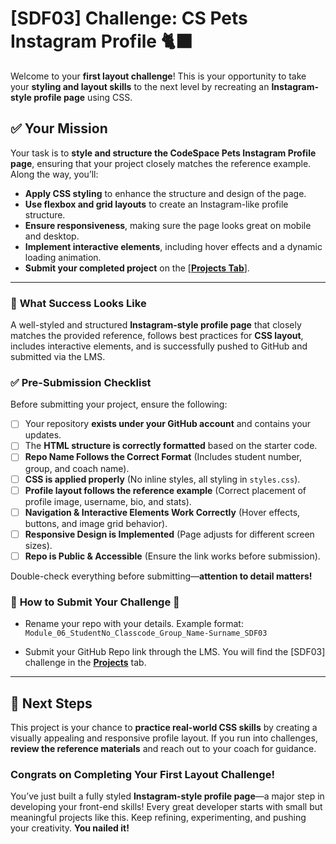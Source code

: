 # [SDF03] Challenge: CS Pets Instagram Profile 🐈‍⬛   

Welcome to your **first layout challenge**! This is your opportunity to take your **styling and layout skills** to the next level by recreating an **Instagram-style profile page** using CSS.  

## ✅ **Your Mission**  
Your task is to **style and structure the CodeSpace Pets Instagram Profile page**, ensuring that your project closely matches the reference example. Along the way, you’ll:  
- **Apply CSS styling** to enhance the structure and design of the page.  
- **Use flexbox and grid layouts** to create an Instagram-like profile structure.  
- **Ensure responsiveness**, making sure the page looks great on mobile and desktop.  
- **Implement interactive elements**, including hover effects and a dynamic loading animation.  
- **Submit your completed project** on the [**[Projects Tab](https://learn.codespace.co.za/projects)**].  

---

### 🎯 **What Success Looks Like**  

A well-styled and structured **Instagram-style profile page** that closely matches the provided reference, follows best practices for **CSS layout**, includes interactive elements, and is successfully pushed to GitHub and submitted via the LMS.  

### ✅ **Pre-Submission Checklist**  

Before submitting your project, ensure the following:  

- [ ] Your repository **exists under your GitHub account** and contains your updates.  
- [ ] The **HTML structure is correctly formatted** based on the starter code.  
- [ ] **Repo Name Follows the Correct Format** (Includes student number, group, and coach name).   
- [ ] **CSS is applied properly** (No inline styles, all styling in `styles.css`).  
- [ ] **Profile layout follows the reference example** (Correct placement of profile image, username, bio, and stats).  
- [ ] **Navigation & Interactive Elements Work Correctly** (Hover effects, buttons, and image grid behavior).  
- [ ] **Responsive Design is Implemented** (Page adjusts for different screen sizes).  
- [ ] **Repo is Public & Accessible** (Ensure the link works before submission).  

Double-check everything before submitting—**attention to detail matters!**  

### 🚨 **How to Submit Your Challenge** 🚨  

- Rename your repo with your details. Example format:  
  `Module_06_StudentNo_Classcode_Group_Name-Surname_SDF03`  

- Submit your GitHub Repo link through the LMS. You will find the [SDF03] challenge in the **[Projects](https://learn.codespace.co.za/projects)** tab.  

---

## 🚀 **Next Steps**  
This project is your chance to **practice real-world CSS skills** by creating a visually appealing and responsive profile layout. If you run into challenges, **review the reference materials** and reach out to your coach for guidance.  

### **Congrats on Completing Your First Layout Challenge!**  

You’ve just built a fully styled **Instagram-style profile page**—a major step in developing your front-end skills! Every great developer starts with small but meaningful projects like this. Keep refining, experimenting, and pushing your creativity. **You nailed it!**